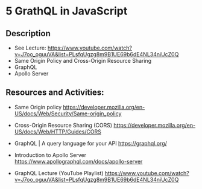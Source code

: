 # 5 GrathQL in JavaScript

## Description

- See Lecture: https://www.youtube.com/watch?v=J7oo_oguuVA&list=PLsfqUgzg8m9B1UE69b6dE4NL34niUcZ0Q
- Same Origin Policy and Cross-Origin Resource Sharing
- GraphQL
- Apollo Server

## Resources and Activities:

- Same Origin policy
  https://developer.mozilla.org/en-US/docs/Web/Security/Same-origin_policy

- Cross-Origin Resource Sharing (CORS)
  https://developer.mozilla.org/en-US/docs/Web/HTTP/Guides/CORS

- GraphQL | A query language for your API
  https://graphql.org/

- Introduction to Apollo Server
  https://www.apollographql.com/docs/apollo-server

- GraphQL Lecture (YouTube Playlist)
  https://www.youtube.com/watch?v=J7oo_oguuVA&list=PLsfqUgzg8m9B1UE69b6dE4NL34niUcZ0Q
